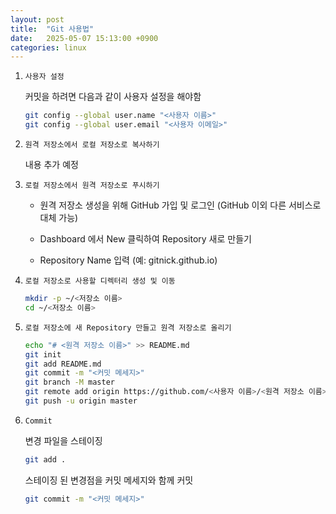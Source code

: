 ```yaml
---
layout: post
title:  "Git 사용법"
date:   2025-05-07 15:13:00 +0900
categories: linux
---
```

1. `사용자 설정`

    커밋을 하려면 다음과 같이 사용자 설정을 해야함

    ```bash
    git config --global user.name "<사용자 이름>"
    git config --global user.email "<사용자 이메일>"
    ```

2. `원격 저장소에서 로컬 저장소로 복사하기`

    내용 추가 예정

3. `로컬 저장소에서 원격 저장소로 푸시하기`

    - 원격 저장소 생성을 위해 GitHub 가입 및 로그인 (GitHub 이외 다른 서비스로 대체 가능)
    
    - Dashboard 에서 New 클릭하여 Repository 새로 만들기
    
    - Repository Name 입력 (예: gitnick.github.io)

4. `로컬 저장소로 사용할 디렉터리 생성 및 이동`

    ```bash
    mkdir -p ~/<저장소 이름>
    cd ~/<저장소 이름>
    ```

5. `로컬 저장소에 새 Repository 만들고 원격 저장소로 올리기`

    ```bash
    echo "# <원격 저장소 이름>" >> README.md
    git init
    git add README.md
    git commit -m "<커밋 메세지>"
    git branch -M master
    git remote add origin https://github.com/<사용자 이름>/<원격 저장소 이름>.git
    git push -u origin master
    ```

6. `Commit`

    변경 파일을 스테이징
    
    ```bash
    git add .
    ```

    스테이징 된 변경점을 커밋 메세지와 함께 커밋

    ```bash
    git commit -m "<커밋 메세지>"
    ```